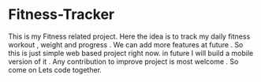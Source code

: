 # Fitness-Tracker
This is my Fitness related project. Here the idea is to track my daily fitness workout , weight  and progress . We can add more features at future . So this is just simple web based project right now. in future I will build a mobile version of it . Any contribution to improve project is most welcome . So come on Lets code together.
